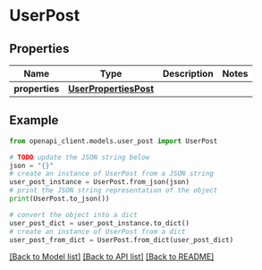 # UserPost


## Properties

Name | Type | Description | Notes
------------ | ------------- | ------------- | -------------
**properties** | [**UserPropertiesPost**](UserPropertiesPost.md) |  | 

## Example

```python
from openapi_client.models.user_post import UserPost

# TODO update the JSON string below
json = "{}"
# create an instance of UserPost from a JSON string
user_post_instance = UserPost.from_json(json)
# print the JSON string representation of the object
print(UserPost.to_json())

# convert the object into a dict
user_post_dict = user_post_instance.to_dict()
# create an instance of UserPost from a dict
user_post_from_dict = UserPost.from_dict(user_post_dict)
```
[[Back to Model list]](../README.md#documentation-for-models) [[Back to API list]](../README.md#documentation-for-api-endpoints) [[Back to README]](../README.md)


